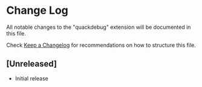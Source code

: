 # Change Log

All notable changes to the "quackdebug" extension will be documented in this file.

Check [Keep a Changelog](http://keepachangelog.com/) for recommendations on how to structure this file.

## [Unreleased]

- Initial release